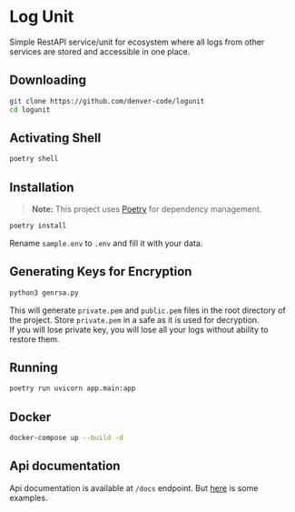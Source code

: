 # Log Unit  
Simple RestAPI service/unit for ecosystem where all logs from other services are stored and accessible in one place.
## Downloading
```bash
git clone https://github.com/denver-code/logunit
cd logunit
```
## Activating Shell
```bash
poetry shell
```
## Installation
> **Note:** This project uses [Poetry](https://python-poetry.org/) for dependency management.
```bash
poetry install
```
Rename `sample.env` to `.env` and fill it with your data.
## Generating Keys for Encryption
```bash
python3 genrsa.py
```
This will generate `private.pem` and `public.pem` files in the root directory of the project. Store `private.pem` in a safe as it is used for decryption.  
If you will lose private key, you will lose all your logs without ability to restore them.
## Running
```bash
poetry run uvicorn app.main:app
```
## Docker
```bash
docker-compose up --build -d
```

## Api documentation
Api documentation is available at `/docs` endpoint.
But [here](API.md) is some examples.
